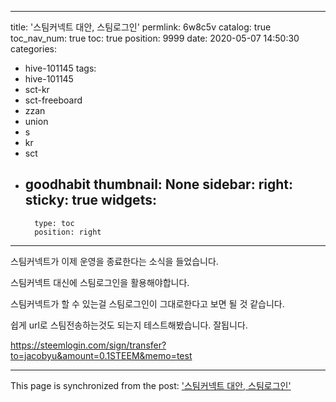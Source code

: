 
---
title: '스팀커넥트 대안, 스팀로그인'
permlink: 6w8c5v
catalog: true
toc_nav_num: true
toc: true
position: 9999
date: 2020-05-07 14:50:30
categories:
- hive-101145
tags:
- hive-101145
- sct-kr
- sct-freeboard
- zzan
- union
- s
- kr
- sct
- goodhabit
thumbnail: None
sidebar:
    right:
        sticky: true
widgets:
    -
        type: toc
        position: right
---


스팀커넥트가 이제 운영을 종료한다는 소식을 들었습니다.


스팀커넥트 대신에 스팀로그인을 활용해야합니다.


스팀커넥트가 할 수 있는걸 스팀로그인이 그대로한다고 보면 될 것 같습니다.


쉽게 url로 스팀전송하는것도 되는지 테스트해봤습니다. 잘됩니다.


https://steemlogin.com/sign/transfer?to=jacobyu&amount=0.1STEEM&memo=test

- - -

This page is synchronized from the post: ['스팀커넥트 대안, 스팀로그인'](https://steemit.com/@jacobyu/6w8c5v)
